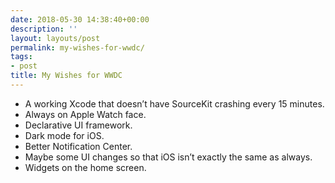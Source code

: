 ```yaml
---
date: 2018-05-30 14:38:40+00:00
description: ''
layout: layouts/post
permalink: my-wishes-for-wwdc/
tags:
- post
title: My Wishes for WWDC
---
```


<ul>
<li>A working Xcode that doesn’t have SourceKit crashing every 15 minutes.</li>
<li>Always on Apple Watch face.</li>
<li>Declarative UI framework.</li>
<li>Dark mode for iOS.</li>
<li>Better Notification Center.</li>
<li>Maybe some UI changes so that iOS isn’t exactly the same as always.</li>
<li>Widgets on the home screen.</li>
</ul>